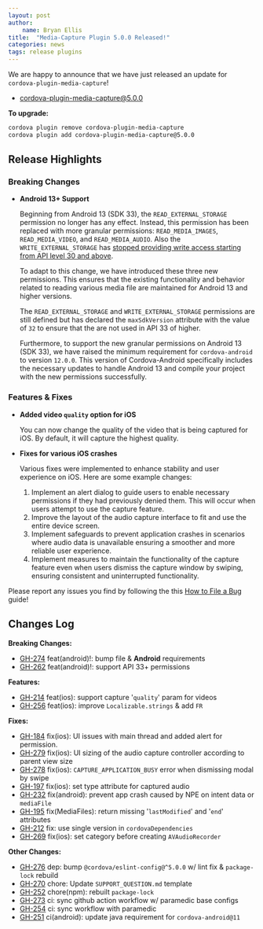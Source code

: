 ```yaml
---
layout: post
author:
    name: Bryan Ellis
title:  "Media-Capture Plugin 5.0.0 Released!"
categories: news
tags: release plugins
---
```


We are happy to announce that we have just released an update for `cordova-plugin-media-capture`!

* [cordova-plugin-media-capture@5.0.0](https://www.npmjs.com/package/cordova-plugin-media-capture)

**To upgrade:**

```bash
cordova plugin remove cordova-plugin-media-capture
cordova plugin add cordova-plugin-media-capture@5.0.0
```

## Release Highlights

### Breaking Changes

* **Android 13+ Support**

    Beginning from Android 13 (SDK 33), the `READ_EXTERNAL_STORAGE` permission no longer has any effect. Instead, this permission has been replaced with more granular permissions: `READ_MEDIA_IMAGES`, `READ_MEDIA_VIDEO`, and `READ_MEDIA_AUDIO`. Also the `WRITE_EXTERNAL_STORAGE` has [stopped providing write access starting from API level 30 and above](https://developer.android.com/reference/android/Manifest.permission#WRITE_EXTERNAL_STORAGE).

    To adapt to this change, we have introduced these three new permissions. This ensures that the existing functionality and behavior related to reading various media file are maintained for Android 13 and higher versions.

    The `READ_EXTERNAL_STORAGE` and  `WRITE_EXTERNAL_STORAGE` permissions are still defined but has declared the `maxSdkVersion` attribute with the value of `32` to ensure that the are not used in API 33 of higher.

    Furthermore, to support the new granular permissions on Android 13 (SDK 33), we have raised the minimum requirement for `cordova-android` to version `12.0.0`. This version of Cordova-Android specifically includes the necessary updates to handle Android 13 and compile your project with the new permissions successfully.

### Features & Fixes

* **Added video `quality` option for iOS**

    You can now change the quality of the video that is being captured for iOS. By default, it will capture the highest quality.

* **Fixes for various iOS crashes**

    Various fixes were implemented to enhance stability and user experience on iOS. Here are some example changes:

    1. Implement an alert dialog to guide users to enable necessary permissions if they had previously denied them. This will occur when users attempt to use the capture feature.
    2. Improve the layout of the audio capture interface to fit and use the entire device screen.
    3. Implement safeguards to prevent application crashes in scenarios where audio data is unavailable ensuring a smoother and more reliable user experience.
    4. Implement measures to maintain the functionality of the capture feature even when users dismiss the capture window by swiping, ensuring consistent and uninterrupted functionality.

Please report any issues you find by following the this [How to File a Bug](https://github.com/apache/cordova#filing-a-bug) guide!

<!--more-->
## Changes Log

**Breaking Changes:**

* [GH-274](https://github.com/apache/cordova-plugin-media-capture/pull/274) feat(android)!: bump file & **Android** requirements
* [GH-262](https://github.com/apache/cordova-plugin-media-capture/pull/262) feat(android)!: support API 33+ permissions

**Features:**

* [GH-214](https://github.com/apache/cordova-plugin-media-capture/pull/214) feat(ios): support capture '`quality`' param for videos
* [GH-256](https://github.com/apache/cordova-plugin-media-capture/pull/256) feat(ios): improve `Localizable.strings` & add `FR`

**Fixes:**

* [GH-184](https://github.com/apache/cordova-plugin-media-capture/pull/184) fix(ios): UI issues with main thread and added alert for permission.
* [GH-279](https://github.com/apache/cordova-plugin-media-capture/pull/279) fix(ios): UI sizing of the audio capture controller according to parent view size
* [GH-278](https://github.com/apache/cordova-plugin-media-capture/pull/278) fix(ios): `CAPTURE_APPLICATION_BUSY` error when dismissing modal by swipe
* [GH-197](https://github.com/apache/cordova-plugin-media-capture/pull/197) fix(ios): set type attribute for captured audio
* [GH-232](https://github.com/apache/cordova-plugin-media-capture/pull/232) fix(android): prevent app crash caused by NPE on intent data or `mediaFile`
* [GH-195](https://github.com/apache/cordova-plugin-media-capture/pull/195) fix(MediaFiles): return missing '`lastModified`' and '`end`' attributes
* [GH-212](https://github.com/apache/cordova-plugin-media-capture/pull/212) fix: use single version in `cordovaDependencies`
* [GH-269](https://github.com/apache/cordova-plugin-media-capture/pull/269) fix(ios): set category before creating `AVAudioRecorder`

**Other Changes:**

* [GH-276](https://github.com/apache/cordova-plugin-media-capture/pull/276) dep: bump `@cordova/eslint-config@^5.0.0` w/ lint fix & `package-lock` rebuild
* [GH-270](https://github.com/apache/cordova-plugin-media-capture/pull/270) chore: Update `SUPPORT_QUESTION.md` template
* [GH-252](https://github.com/apache/cordova-plugin-media-capture/pull/252) chore(npm): rebuilt `package-lock`
* [GH-273](https://github.com/apache/cordova-plugin-media-capture/pull/273) ci: sync github action workflow w/ paramedic base configs
* [GH-254](https://github.com/apache/cordova-plugin-media-capture/pull/254) ci: sync workflow with paramedic
* [GH-251](https://github.com/apache/cordova-plugin-media-capture/pull/251) ci(android): update java requirement for `cordova-android@11`

